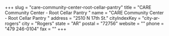 +++
slug = "care-community-center-root-cellar-pantry"
title = "CARE Community Center - Root Cellar Pantry "
name = "CARE Community Center - Root Cellar Pantry "
address = "2510 N 17th St."
cityIndexKey = "city-ar-rogers"
city = "Rogers"
state = "AR"
postal = "72756"
website = ""
phone = "479 246-0104"
fax = ""
+++

